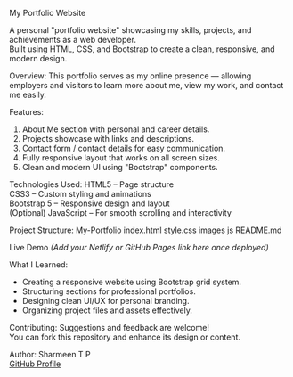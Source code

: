 My Portfolio Website

A personal "portfolio website" showcasing my skills, projects, and achievements as a web developer.  
Built using HTML, CSS, and Bootstrap to create a clean, responsive, and modern design.

Overview:
This portfolio serves as my online presence — allowing employers and visitors to learn more about me, view my work, and contact me easily.

 Features:
 1. About Me section with personal and career details. 
 2. Projects showcase with links and descriptions.  
 3. Contact form / contact details for easy communication.  
 4. Fully responsive layout that works on all screen sizes. 
 5. Clean and modern UI using "Bootstrap" components.  

 Technologies Used:
 HTML5 – Page structure  
 CSS3  – Custom styling and animations  
 Bootstrap 5 – Responsive design and layout  
 (Optional) JavaScript – For smooth scrolling and interactivity  

 Project Structure:
 My-Portfolio
index.html
style.css
images
js
README.md

 Live Demo
*(Add your Netlify or GitHub Pages link here once deployed)*

 What I Learned:
- Creating a responsive website using Bootstrap grid system.  
- Structuring sections for professional portfolios.  
- Designing clean UI/UX for personal branding.  
- Organizing project files and assets effectively. 

 Contributing:
Suggestions and feedback are welcome!  
You can fork this repository and enhance its design or content.

 Author:
Sharmeen T P  
[GitHub Profile](https://github.com/sharmeentp)

